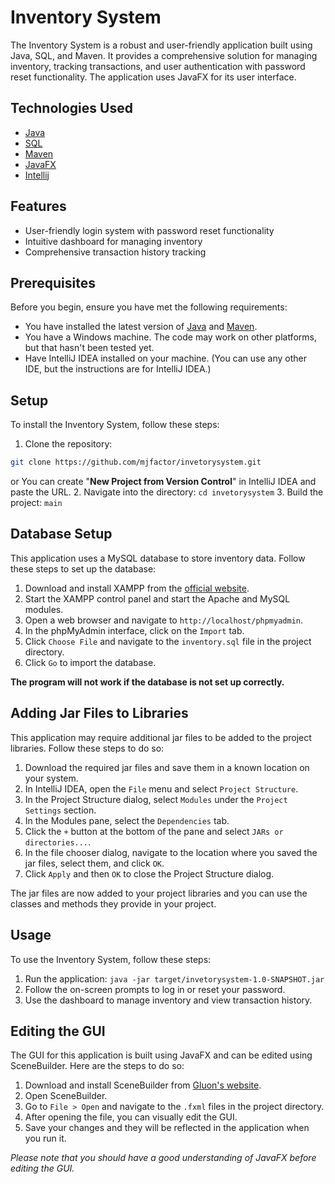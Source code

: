# Inventory System

The Inventory System is a robust and user-friendly application built using Java, SQL, and Maven. It provides a comprehensive solution for managing inventory, tracking transactions, and user authentication with password reset functionality. The application uses JavaFX for its user interface.

## Technologies Used

- [Java](https://www.java.com/)
- [SQL](https://www.mysql.com/)
- [Maven](https://maven.apache.org/)
- [JavaFX](https://openjfx.io/)
- [Intellij](https://www.jetbrains.com/idea/)
## Features

- User-friendly login system with password reset functionality
- Intuitive dashboard for managing inventory
- Comprehensive transaction history tracking

## Prerequisites

Before you begin, ensure you have met the following requirements:

- You have installed the latest version of [Java](https://www.java.com/) and [Maven](https://maven.apache.org/).
- You have a Windows machine. The code may work on other platforms, but that hasn't been tested yet.
- Have IntelliJ IDEA installed on your machine. (You can use any other IDE, but the instructions are for IntelliJ IDEA.)
## Setup

To install the Inventory System, follow these steps:

1. Clone the repository:
```bash
git clone https://github.com/mjfactor/invetorysystem.git 
```
or You can create "**New Project from Version Control**" in IntelliJ IDEA and paste the URL.
2. Navigate into the directory: `cd invetorysystem`
3. Build the project: `main`


## Database Setup

This application uses a MySQL database to store inventory data. Follow these steps to set up the database:

1. Download and install XAMPP from the [official website](https://www.apachefriends.org/index.html).
2. Start the XAMPP control panel and start the Apache and MySQL modules.
3. Open a web browser and navigate to `http://localhost/phpmyadmin`.
4. In the phpMyAdmin interface, click on the `Import` tab.
5. Click `Choose File` and navigate to the `inventory.sql` file in the project directory.
6. Click `Go` to import the database.

**The program will not work if the database is not set up correctly.**

## Adding Jar Files to Libraries

This application may require additional jar files to be added to the project libraries. Follow these steps to do so:

1. Download the required jar files and save them in a known location on your system.
2. In IntelliJ IDEA, open the `File` menu and select `Project Structure`.
3. In the Project Structure dialog, select `Modules` under the `Project Settings` section.
4. In the Modules pane, select the `Dependencies` tab.
5. Click the `+` button at the bottom of the pane and select `JARs or directories...`.
6. In the file chooser dialog, navigate to the location where you saved the jar files, select them, and click `OK`.
7. Click `Apply` and then `OK` to close the Project Structure dialog.



The jar files are now added to your project libraries and you can use the classes and methods they provide in your project.
## Usage
To use the Inventory System, follow these steps:

1. Run the application: `java -jar target/invetorysystem-1.0-SNAPSHOT.jar`
2. Follow the on-screen prompts to log in or reset your password.
3. Use the dashboard to manage inventory and view transaction history.

## Editing the GUI

The GUI for this application is built using JavaFX and can be edited using SceneBuilder. Here are the steps to do so:

1. Download and install SceneBuilder from [Gluon's website](https://gluonhq.com/products/scene-builder/).
2. Open SceneBuilder.
3. Go to `File > Open` and navigate to the `.fxml` files in the project directory.
4. After opening the file, you can visually edit the GUI.
5. Save your changes and they will be reflected in the application when you run it.

*Please note that you should have a good understanding of JavaFX before editing the GUI.*

